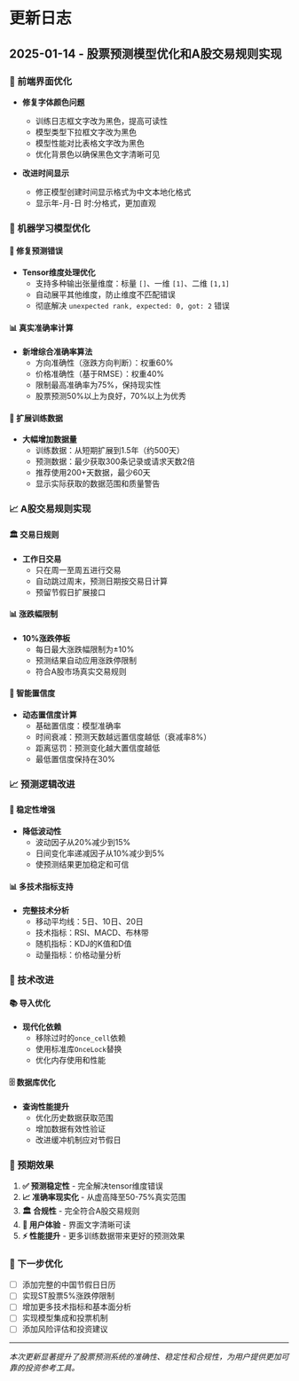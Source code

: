# 更新日志

## 2025-01-14 - 股票预测模型优化和A股交易规则实现

### 🎨 前端界面优化
- **修复字体颜色问题**
  - 训练日志框文字改为黑色，提高可读性
  - 模型类型下拉框文字改为黑色
  - 模型性能对比表格文字改为黑色
  - 优化背景色以确保黑色文字清晰可见

- **改进时间显示**
  - 修正模型创建时间显示格式为中文本地化格式
  - 显示年-月-日 时:分格式，更加直观

### 🧠 机器学习模型优化

#### 🔧 修复预测错误
- **Tensor维度处理优化**
  - 支持多种输出张量维度：标量 `[]`、一维 `[1]`、二维 `[1,1]`
  - 自动展平其他维度，防止维度不匹配错误
  - 彻底解决 `unexpected rank, expected: 0, got: 2` 错误

#### 📊 真实准确率计算
- **新增综合准确率算法**
  - 方向准确性（涨跌方向判断）：权重60%
  - 价格准确性（基于RMSE）：权重40%
  - 限制最高准确率为75%，保持现实性
  - 股票预测50%以上为良好，70%以上为优秀

#### 🚀 扩展训练数据
- **大幅增加数据量**
  - 训练数据：从短期扩展到1.5年（约500天）
  - 预测数据：最少获取300条记录或请求天数2倍
  - 推荐使用200+天数据，最少60天
  - 显示实际获取的数据范围和质量警告

### 📈 A股交易规则实现

#### 🏛️ 交易日规则
- **工作日交易**
  - 只在周一至周五进行交易
  - 自动跳过周末，预测日期按交易日计算
  - 预留节假日扩展接口

#### 📊 涨跌幅限制
- **10%涨跌停板**
  - 每日最大涨跌幅限制为±10%
  - 预测结果自动应用涨跌停限制
  - 符合A股市场真实交易规则

#### 🎯 智能置信度
- **动态置信度计算**
  - 基础置信度：模型准确率
  - 时间衰减：预测天数越远置信度越低（衰减率8%）
  - 距离惩罚：预测变化越大置信度越低
  - 最低置信度保持在30%

### 📈 预测逻辑改进

#### 🔄 稳定性增强
- **降低波动性**
  - 波动因子从20%减少到15%
  - 日间变化率递减因子从10%减少到5%
  - 使预测结果更加稳定和可信

#### 📊 多技术指标支持
- **完整技术分析**
  - 移动平均线：5日、10日、20日
  - 技术指标：RSI、MACD、布林带
  - 随机指标：KDJ的K值和D值
  - 动量指标：价格动量分析

### 🔧 技术改进

#### 📚 导入优化
- **现代化依赖**
  - 移除过时的`once_cell`依赖
  - 使用标准库`OnceLock`替换
  - 优化内存使用和性能

#### 🗄️ 数据库优化
- **查询性能提升**
  - 优化历史数据获取范围
  - 增加数据有效性验证
  - 改进缓冲机制应对节假日

### 🎯 预期效果

1. **✅ 预测稳定性** - 完全解决tensor维度错误
2. **📈 准确率现实化** - 从虚高降至50-75%真实范围  
3. **🏛️ 合规性** - 完全符合A股交易规则
4. **🎨 用户体验** - 界面文字清晰可读
5. **⚡ 性能提升** - 更多训练数据带来更好的预测效果

### 🔄 下一步优化

- [ ] 添加完整的中国节假日日历
- [ ] 实现ST股票5%涨跌停限制
- [ ] 增加更多技术指标和基本面分析
- [ ] 实现模型集成和投票机制
- [ ] 添加风险评估和投资建议

---

*本次更新显著提升了股票预测系统的准确性、稳定性和合规性，为用户提供更加可靠的投资参考工具。* 